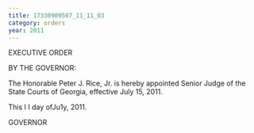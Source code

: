 ```yaml
---
title: 17330909507_11_11_03
category: orders
year: 2011
---
```

 

EXECUTIVE ORDER

BY THE GOVERNOR:

The Honorable Peter J. Rice, Jr. is hereby appointed Senior
Judge of the State Courts of Georgia, effective July 15, 2011.

This I I day ofJu1y, 2011.

GOVERNOR

